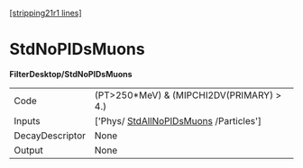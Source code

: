 [[stripping21r1 lines]](./stripping21r1-index)

# StdNoPIDsMuons

**FilterDesktop/StdNoPIDsMuons**

|                 |                                                                               |
|-----------------|-------------------------------------------------------------------------------|
| Code            | (PT\>250\*MeV) & (MIPCHI2DV(PRIMARY) \> 4.)                                   |
| Inputs          | ['Phys/ [StdAllNoPIDsMuons](./stripping21r1-stdallnopidsmuons) /Particles'] |
| DecayDescriptor | None                                                                          |
| Output          | None                                                                          |
